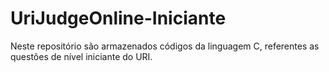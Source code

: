 # UriJudgeOnline-Iniciante
 Neste repositório são armazenados códigos da linguagem C, referentes as questões de nível iniciante do URI.
